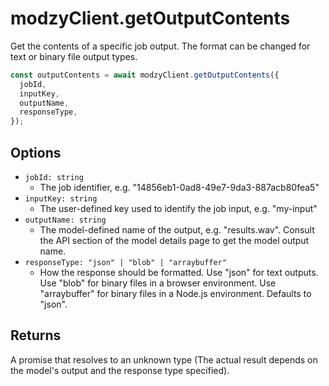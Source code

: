 # modzyClient.getOutputContents

Get the contents of a specific job output. The format can be changed for text or binary file output types.

```javascript
const outputContents = await modzyClient.getOutputContents({
  jobId,
  inputKey,
  outputName,
  responseType,
});
```

## Options

- `jobId: string`
  - The job identifier, e.g. "14856eb1-0ad8-49e7-9da3-887acb80fea5"
- `inputKey: string`
  - The user-defined key used to identify the job input, e.g. "my-input"
- `outputName: string`
  - The model-defined name of the output, e.g. "results.wav". Consult the API section of the model details page to get the model output name.
- `responseType: "json" | "blob" | "arraybuffer"`
  - How the response should be formatted. Use "json" for text outputs. Use "blob" for binary files in a browser environment. Use "arraybuffer" for binary files in a Node.js environment. Defaults to "json".

## Returns

A promise that resolves to an unknown type (The actual result depends on the model's output and the response type specified).
